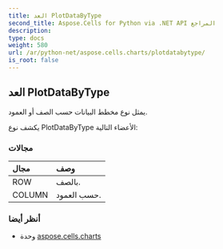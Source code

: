 ```yaml
---
title: العد PlotDataByType
second_title: Aspose.Cells for Python via .NET API المراجع
description:
type: docs
weight: 580
url: /ar/python-net/aspose.cells.charts/plotdatabytype/
is_root: false
---
```

##  العد PlotDataByType
يمثل نوع مخطط البيانات حسب الصف أو العمود.



يكشف نوع PlotDataByType الأعضاء التالية:

###  مجالات
| مجال| وصف|
| :- | :- |
| ROW | بالصف.|
| COLUMN | حسب العمود.|



###  أنظر أيضا
* وحدة [aspose.cells.charts](..)
